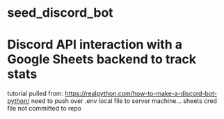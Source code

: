 # seed_discord_bot
# Discord API interaction with a Google Sheets backend to track stats

tutorial pulled from: https://realpython.com/how-to-make-a-discord-bot-python/
need to push over .env local file to server machine... 
sheets cred file not committed to repo
